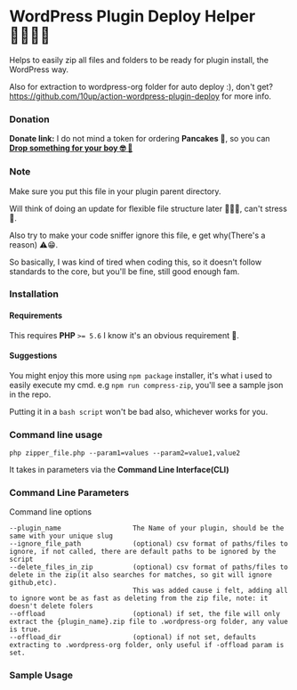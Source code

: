 # WordPress Plugin Deploy Helper 🤾🏽‍♂️🚀
Helps to easily zip all files and folders to be ready for plugin install, the WordPress way.

Also for extraction to wordpress-org folder for auto deploy :), don't get?
https://github.com/10up/action-wordpress-plugin-deploy for more info.

### Donation
**Donate link:** I do not mind a token for ordering **Pancakes 🥞**, so you can <a href="https://rave.flutterwave.com/pay/preciousomonze" target="_blank">__Drop something for your boy 🤓 🥳__</a>

### Note
Make sure you put this file in your plugin parent directory.

Will think of doing an update for flexible file structure later 💆🏽‍♂️, can't stress 💅.

Also try to make your code sniffer ignore this file, e get why(There's a reason) ⚠️😁.

So basically, I was kind of tired when coding this, so it doesn't follow standards to the core, but you'll be fine, still good enough fam.

### Installation
#### Requirements
This requires **PHP** `>= 5.6` I know it's an obvious requirement 🤡.

#### Suggestions
You might enjoy this more using `npm package` installer, it's what i used to easily execute my cmd. e.g `npm run compress-zip`, you'll see a sample json in the repo.

Putting it in a `bash script` won't be bad also, whichever works for you.

### Command line usage

` php zipper_file.php --param1=values --param2=value1,value2 `

It takes in parameters via the **Command Line Interface(CLI)**

### Command Line Parameters
Command line options

    --plugin_name                  The Name of your plugin, should be the same with your unique slug
    --ignore_file_path             (optional) csv format of paths/files to ignore, if not called, there are default paths to be ignored by the script 
    --delete_files_in_zip          (optional) csv format of paths/files to delete in the zip(it also searches for matches, so git will ignore github,etc). 
                                   This was added cause i felt, adding all to ignore wont be as fast as deleting from the zip file, note: it doesn't delete folers                 
    --offload                      (optional) if set, the file will only extract the {plugin_name}.zip file to .wordpress-org folder, any value is true.               
    --offload_dir                  (optional) if not set, defaults extracting to .wordpress-org folder, only useful if -offload param is set.
    
### Sample Usage
